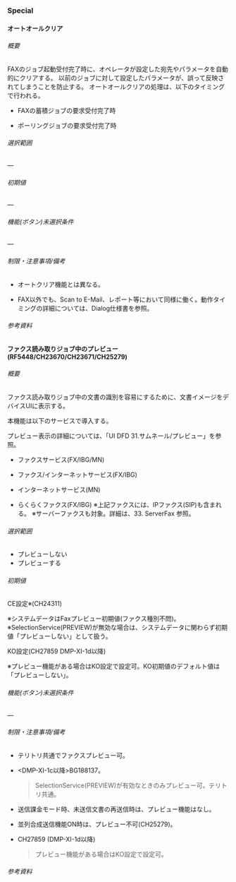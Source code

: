 ### 

###  Special

#### オートオールクリア

###### 概要
FAXのジョブ起動受付完了時に、オペレータが設定した宛先やパラメータを自動的にクリアする。
以前のジョブに対して設定したパラメータが、誤って反映されてしまうことを防止する。
オートオールクリアの処理は、以下のタイミングで行われる。

-   FAXの蓄積ジョブの要求受付完了時

-   ポーリングジョブの要求受付完了時

###### 選択範囲

―

###### 初期値
―

###### 機能(ボタン)未選択条件
―

###### 制限・注意事項/備考

-   オートクリア機能とは異なる。

-   FAX以外でも、Scan to
    E-Mail、レポート等において同様に働く。動作タイミングの詳細については、Dialog仕様書を参照。

###### 参考資料

#### ファクス読み取りジョブ中のプレビュー (RF5448/CH23670/CH23671/CH25279)

###### 概要

ファクス読み取りジョブ中の文書の識別を容易にするために、文書イメージをデバイスUIに表示する。

本機能は以下のサービスで導入する。

プレビュー表示の詳細については、「UI DFD
31.サムネール/プレビュー」を参照。

-   ファクスサービス(FX/IBG/MN)

-   ファクス/インターネットサービス(FX/IBG)

-   インターネットサービス(MN)

-   らくらくファクス(FX/IBG)
※上記ファクスには、IPファクス(SIP)も含まれる。
※サーバーファクスも対象。詳細は、33. ServerFax 参照。

###### 選択範囲
- プレビューしない
- プレビューする

###### 初期値

CE設定※(CH24311)

   ※システムデータはFaxプレビュー初期値(ファクス種別不問)。  
   ※SelectionService(PREVIEW)が無効な場合は、システムデータに関わらず初期値「プレビューしない」として扱う。

KO設定(CH27859 DMP-XI-1d以降)

   ※プレビュー機能がある場合はKO設定で設定可。KO初期値のデフォルト値は「プレビューしない」。

###### 機能(ボタン)未選択条件
―

###### 制限・注意事項/備考

-   <DMP-XI-1ab>テリトリ共通でファクスプレビュー可。

-   <DMP-XI-1c以降>BG188137。
    > SelectionService(PREVIEW)が有効なときのみプレビュー可。テリトリ共通。

-   送信課金モード時、未送信文書の再送信時は、プレビュー機能はなし。

-   並列合成送信機能ON時は、プレビュー不可(CH25279)。

-   CH27859 (DMP-XI-1d以降)
    > プレビュー機能がある場合はKO設定で設定可。

###### 参考資料